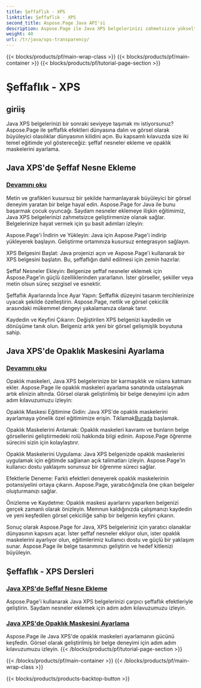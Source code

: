 ```yaml
---
title: Şeffaflık - XPS
linktitle: Şeffaflık - XPS
second_title: Aspose.Page Java API'si
description: Aspose.Page ile Java XPS belgelerinizi zahmetsizce yükseltin. Gelişmiş görsel efektler için eğitimlerimizde şeffaf nesneler eklemeyi ve opaklık maskeleri ayarlamayı öğrenin.
weight: 40
url: /tr/java/xps-transparency/
---
```


{{< blocks/products/pf/main-wrap-class >}}
{{< blocks/products/pf/main-container >}}
{{< blocks/products/pf/tutorial-page-section >}}

# Şeffaflık - XPS

## giriiş

Java XPS belgelerinizi bir sonraki seviyeye taşımak mı istiyorsunuz? Aspose.Page ile şeffaflık efektleri dünyasına dalın ve görsel olarak büyüleyici olasılıklar dünyasının kilidini açın. Bu kapsamlı kılavuzda size iki temel eğitimde yol göstereceğiz: şeffaf nesneler ekleme ve opaklık maskelerini ayarlama.

## Java XPS'de Şeffaf Nesne Ekleme
### [Devamını oku](./add-transparent-object/)

Metin ve grafikleri kusursuz bir şekilde harmanlayarak büyüleyici bir görsel deneyim yaratan bir belge hayal edin. Aspose.Page for Java ile bunu başarmak çocuk oyuncağı. Saydam nesneler eklemeye ilişkin eğitimimiz, Java XPS belgelerinizi zahmetsizce geliştirmenize olanak sağlar. Belgelerinize hayat vermek için şu basit adımları izleyin:

Aspose.Page'i İndirin ve Yükleyin: Java için Aspose.Page'i indirip yükleyerek başlayın. Geliştirme ortamınıza kusursuz entegrasyon sağlayın.

XPS Belgesini Başlat: Java projenizi açın ve Aspose.Page'i kullanarak bir XPS belgesini başlatın. Bu, şeffaflığın dahil edilmesi için zemin hazırlar.

Şeffaf Nesneler Ekleyin: Belgenize şeffaf nesneler eklemek için Aspose.Page'in güçlü özelliklerinden yararlanın. İster görseller, şekiller veya metin olsun süreç sezgisel ve esnektir.

Şeffaflık Ayarlarında İnce Ayar Yapın: Şeffaflık düzeyini tasarım tercihlerinize uyacak şekilde özelleştirin. Aspose.Page, netlik ve görsel çekicilik arasındaki mükemmel dengeyi yakalamanıza olanak tanır.

Kaydedin ve Keyfini Çıkarın: Değiştirilen XPS belgenizi kaydedin ve dönüşüme tanık olun. Belgeniz artık yeni bir görsel gelişmişlik boyutuna sahip.

## Java XPS'de Opaklık Maskesini Ayarlama
### [Devamını oku](./set-opacity-mask/)

Opaklık maskeleri, Java XPS belgelerinize bir karmaşıklık ve nüans katmanı ekler. Aspose.Page ile opaklık maskeleri ayarlama sanatında ustalaşmak artık elinizin altında. Görsel olarak geliştirilmiş bir belge deneyimi için adım adım kılavuzumuzu izleyin:

 Opaklık Maskesi Eğitimine Gidin: Java XPS'de opaklık maskelerini ayarlamaya yönelik özel eğitimimize erişin. Tıklamak[Burada](./set-opacity-mask/) başlamak.

Opaklık Maskelerini Anlamak: Opaklık maskeleri kavramı ve bunların belge görsellerini geliştirmedeki rolü hakkında bilgi edinin. Aspose.Page öğrenme sürecini sizin için kolaylaştırır.

Opaklık Maskelerini Uygulama: Java XPS belgenizde opaklık maskelerini uygulamak için eğitimde sağlanan açık talimatları izleyin. Aspose.Page'in kullanıcı dostu yaklaşımı sorunsuz bir öğrenme süreci sağlar.

Efektlerle Deneme: Farklı efektleri deneyerek opaklık maskelerinin potansiyelini ortaya çıkarın. Aspose.Page, yaratıcılığınızla öne çıkan belgeler oluşturmanızı sağlar.

Önizleme ve Kaydetme: Opaklık maskesi ayarlarını yaparken belgenizi gerçek zamanlı olarak önizleyin. Memnun kaldığınızda çalışmanızı kaydedin ve yeni keşfedilen görsel çekiciliğe sahip bir belgenin keyfini çıkarın.

Sonuç olarak Aspose.Page for Java, XPS belgeleriniz için yaratıcı olanaklar dünyasının kapısını açar. İster şeffaf nesneler ekliyor olun, ister opaklık maskelerini ayarlıyor olun, eğitimlerimiz kullanıcı dostu ve güçlü bir yaklaşım sunar. Aspose.Page ile belge tasarımınızı geliştirin ve hedef kitlenizi büyüleyin.
## Şeffaflık - XPS Dersleri
### [Java XPS'de Şeffaf Nesne Ekleme](./add-transparent-object/)
Aspose.Page'i kullanarak Java XPS belgelerinizi çarpıcı şeffaflık efektleriyle geliştirin. Saydam nesneler eklemek için adım adım kılavuzumuzu izleyin. 
### [Java XPS'de Opaklık Maskesini Ayarlama](./set-opacity-mask/)
Aspose.Page ile Java XPS'de opaklık maskeleri ayarlamanın gücünü keşfedin. Görsel olarak geliştirilmiş bir belge deneyimi için adım adım kılavuzumuzu izleyin.
{{< /blocks/products/pf/tutorial-page-section >}}

{{< /blocks/products/pf/main-container >}}
{{< /blocks/products/pf/main-wrap-class >}}

{{< blocks/products/products-backtop-button >}}
